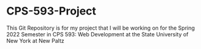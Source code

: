 # CPS-593-Project
This Git Repository is for my project that I will be working on for the Spring 2022 Semester in CPS 593: Web Development at the State University of New York at New Paltz
